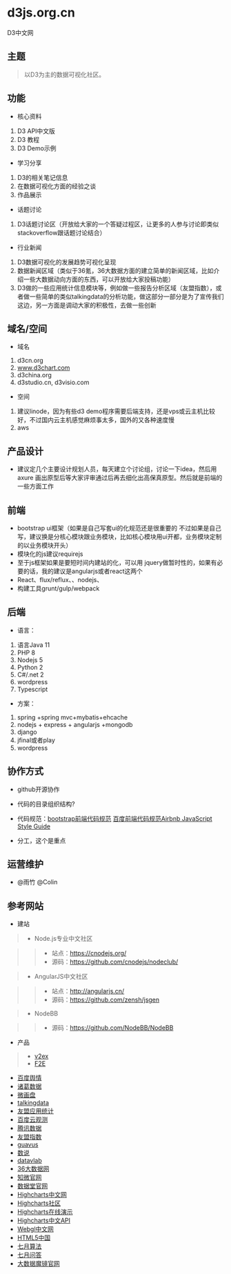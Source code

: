 # d3js.org.cn
D3中文网

## 主题

> 以D3为主的数据可视化社区。

## 功能

* 核心资料

>
1. D3 API中文版
2. D3 教程
3. D3 Demo示例

* 学习分享

>
1. D3的相关笔记信息
2. 在数据可视化方面的经验之谈
3. 作品展示

* 话题讨论

>
1. D3话题讨论区（开放给大家的一个答疑过程区，让更多的人参与讨论即类似stackoverflow跟话题讨论结合）

* 行业新闻

>
1. D3数据可视化的发展趋势可视化呈现
2. 数据新闻区域（类似于36氪，36大数据方面的建立简单的新闻区域，比如介绍一些大数据动向方面的东西，可以开放给大家投稿功能）
3. D3做的一些应用统计信息模块等，例如做一些报告分析区域（友盟指数），或者做一些简单的类似talkingdata的分析功能，做这部分一部分是为了宣传我们这边，另一方面是调动大家的积极性，去做一些创新



## 域名/空间

* 域名 

>
1. d3cn.org
2. www.d3chart.com
3. d3china.org
4. d3studio.cn, d3visio.com

* 空间

>
1. 建议linode，因为有些d3 demo程序需要后端支持，还是vps或云主机比较好，不过国内云主机感觉麻烦事太多，国外的又各种速度慢
2. aws

## 产品设计

*  建议定几个主要设计规划人员，每天建立个讨论组，讨论一下idea，然后用axure 画出原型后等大家评审通过后再去细化出高保真原型。然后就是前端的一些方面工作
 
## 前端

* bootstrap ui框架（如果是自己写套ui的化规范还是很重要的   不过如果是自己写，建议换是分核心模块跟业务模块，比如核心模块用ui开都，业务模块定制的以业务模块开头）
* 模块化的js建议requirejs
* 至于js框架如果是要短时间内建站的化，可以用 jquery做暂时性的，如果有必要的话，我的建议是angularjs或者react这两个
* React、flux/reflux、、nodejs、
* 构建工具grunt/gulp/webpack

## 后端

* 语言：

>
1. 语言Java 11
2. PHP 8
3. Nodejs 5
4. Python 2
5. C#/.net 2
6. wordpress
7. Typescript

* 方案：

>
1. spring +spring mvc+mybatis+ehcache
2. nodejs + express + angularjs +mongodb
3. django
4. jfinal或者play
5. wordpress


## 协作方式

* github开源协作

* 代码的目录组织结构?

* 代码规范：[bootstrap前端代码规范](http://codeguide.bootcss.com/) [百度前端代码规范](https://github.com/ecomfe/spec)[Airbnb JavaScript Style Guide](https://github.com/sivan/javascript-style-guide/blob/master/es5/README.md)

* 分工，这个是重点


## 运营维护

* @雨竹 @Colin

## 参考网站

* 建站

>+ Node.js专业中文社区

>>- 站点：https://cnodejs.org/
>>- 源码：https://github.com/cnodejs/nodeclub/


>+ AngularJS中文社区

>>+ 站点：http://angularjs.cn/
>>+ 源码：https://github.com/zensh/jsgen

>+ NodeBB

>>+ 源码：https://github.com/NodeBB/NodeBB

* 产品


>+ [v2ex](http://www.v2ex.com/)
>+ [F2E](http://f2e.im/)
* [百度舆情](http://yuqing.baidu.com/zhengwu/home/Intro/index?castk=LTE%3D)
* [诸葛数据](http://zhugeio.com/)
* [微画盘](http://www.weihuapan.com/)
* [talkingdata](https://www.talkingdata.com/)
* [友盟应用统计](http://www.umeng.com/apps/4100008dd65107258db11ef4/reports/installation)
* [百度云观测](http://ce.baidu.com/index/monitor)
* [腾讯数据](http://data.qq.com/)
* [友盟指数](http://umindex.com/)
* [guavus](http://www.guavus.com/products/)
* [数说](http://shushuo.baidu.com/web/)
* [datavlab](http://datavlab.org/)
* [36大数据网](http://www.36dsj.com/)
* [知微官网](http://www.zhiweidata.com/)
* [数据堂官网](http://crowd.datatang.com/)
* [Highcharts中文网](http://www.hcharts.cn/)
* [Highcharts社区](http://highcharts.me)
* [Highcharts在线演示](http://www.hcharts.cn/demo/index.php)
* [Highcharts中文API](http://www.hcharts.cn/api/index.php)
* [Webgl中文网](http://www.hewebgl.com/)
* [HTML5中国](http://www.html5cn.org/)
* [七月算法](http://www.julyedu.com/)
* [七月问答](http://ask.julyedu.com/)
* [大数据魔镜官网](http://www.moojnn.com/?ref=sogou1)
